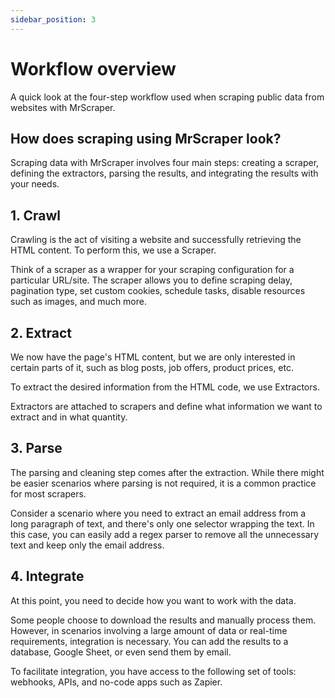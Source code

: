 ```yaml
---
sidebar_position: 3
---
```


# Workflow overview

A quick look at the four-step workflow used when scraping public data from websites with MrScraper.

## How does scraping using MrScraper look?

Scraping data with MrScraper involves four main steps: creating a scraper, defining the extractors, parsing the results, and integrating the results with your needs.

## 1. Crawl

Crawling is the act of visiting a website and successfully retrieving the HTML content. To perform this, we use a Scraper.

Think of a scraper as a wrapper for your scraping configuration for a particular URL/site. The scraper allows you to define scraping delay, pagination type, set custom cookies, schedule tasks, disable resources such as images, and much more.

## 2. Extract

We now have the page's HTML content, but we are only interested in certain parts of it, such as blog posts, job offers, product prices, etc.

To extract the desired information from the HTML code, we use Extractors.

Extractors are attached to scrapers and define what information we want to extract and in what quantity.

## 3. Parse

The parsing and cleaning step comes after the extraction. While there might be easier scenarios where parsing is not required, it is a common practice for most scrapers.

Consider a scenario where you need to extract an email address from a long paragraph of text, and there's only one selector wrapping the text. In this case, you can easily add a regex parser to remove all the unnecessary text and keep only the email address.

## 4. Integrate

At this point, you need to decide how you want to work with the data.

Some people choose to download the results and manually process them. However, in scenarios involving a large amount of data or real-time requirements, integration is necessary. You can add the results to a database, Google Sheet, or even send them by email.

To facilitate integration, you have access to the following set of tools: webhooks, APIs, and no-code apps such as Zapier.
